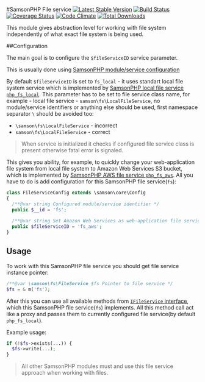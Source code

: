 #SamsonPHP File service  [![Latest Stable Version](https://poser.pugx.org/samsonos/php_fs/v/stable.svg)](https://packagist.org/packages/samsonos/php_fs) [![Build Status](https://travis-ci.org/samsonos/php_fs.png)](https://travis-ci.org/samsonos/php_fs) [![Coverage Status](https://coveralls.io/repos/samsonos/php_fs/badge.png)](https://coveralls.io/r/samsonos/php_fs) [![Code Climate](https://codeclimate.com/github/samsonos/php_fs/badges/gpa.svg)](https://codeclimate.com/github/samsonos/php_fs) [![Total Downloads](https://poser.pugx.org/samsonos/php_fs/downloads.svg)](https://packagist.org/packages/samsonos/php_fs)

This module gives abstraction level for working with file system independently
of what exact file system is being used. 

##Configuration 

The main goal is to configure the ```$fileServiceID```
service parameter. 

This is usually done using [SamsonPHP module/service configuration](https://github.com/samsonos/php_core/wiki/0.3-Configurating)

By default ```$fileServiceID``` is set to ```fs_local``` - it uses standart local file
system service which is implemented by [SamsonPHP local file service ```php_fs_local```](http://github.com/samsonos/php_fs_local). This parameter has to be set to file service class name, for example - local file service - ```samson\fs\LocalFileService```, no module/service identifiers or anything else should be used,
 first namespace separator ```\``` should be avoided too:
  * ```\samson\fs\LocalFileService``` - incorrect
  * ```samson\fs\LocalFileService``` - correct
  
> When service is initialized it checks if configured file service class is present otherwise fatal error is signaled.

This gives you ability, for example, to quickly change your web-application file system from local file system to Amazon Web Services S3 bucket, which is implemented by [SamsonPHP AWS file service ```php_fs_aws```](http://github.com/samsonos/php_fs_aws). All you have to do is add configuration for this SamsonPHP file service(```fs```):
```php
class FileServiceConfig extends \samson\core\Config 
{
  /**@var string Configured module/service identifier */
  public $__id = 'fs';
  
  /**@var string Set Amazon Web Services as web-application file service using its identifier */
  public $fileServiceID = 'fs_aws';
}
```

## Usage

To work with this SamsonPHP file service you should get file service instance pointer:
```php
/**@var \samson\fs\FileService $fs Pointer to file service */
$fs = & m('fs');
```
After this you can use all available methods from [```IFileService``` interface](https://github.com/samsonos/php_fs/blob/master/src/IFileSystem.php), which this SamsonPHP file service(```fs```) implements. 
All this method call act like a proxy and passes them to currently configured file service(by default ```php_fs_local```).

Example usage:
```php
if (!$fs->exists(...)) {
  $fs->write(...);
}
```

> All other SamsonPHP modules must and use this file service approach when working with files.
